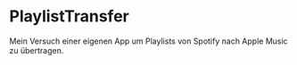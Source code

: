 # PlaylistTransfer
Mein Versuch einer eigenen App um Playlists von Spotify nach Apple Music zu übertragen.

